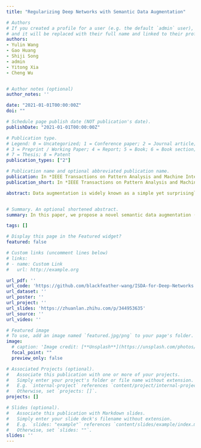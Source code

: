 ```yaml
---
title: "Regularizing Deep Networks with Semantic Data Augmentation"

# Authors
# If you created a profile for a user (e.g. the default `admin` user), write the username (folder name) here 
# and it will be replaced with their full name and linked to their profile.
authors:
- Yulin Wang
- Gao Huang
- Shiji Song
- admin
- Yitong Xia
- Cheng Wu


# Author notes (optional)
author_notes: ''

date: "2021-01-01T00:00:00Z"
doi: ""

# Schedule page publish date (NOT publication's date).
publishDate: "2021-01-01T00:00:00Z"

# Publication type.
# Legend: 0 = Uncategorized; 1 = Conference paper; 2 = Journal article;
# 3 = Preprint / Working Paper; 4 = Report; 5 = Book; 6 = Book section;
# 7 = Thesis; 8 = Patent
publication_types: ["2"]

# Publication name and optional abbreviated publication name.
publication: In *IEEE Transactions on Pattern Analysis and Machine Intelligence (T-PAMI) 2021*
publication_short: In *IEEE Transactions on Pattern Analysis and Machine Intelligence (T-PAMI) 2021*

abstract: Data augmentation is widely known as a simple yet surprisingly effective technique for regularizing deep networks. Conventional data augmentation schemes, e.g., flipping, translation or rotation, are low-level, data-independent and class-agnostic operations, leading to limited diversity for augmented samples. To this end, we propose a novel semantic data augmentation algorithm to complement traditional approaches. The proposed method is inspired by the intriguing property that deep networks are effective in learning linearized features, i.e., certain directions in the deep feature space correspond to meaningful semantic transformations, e.g., changing the background or view angle of an object. Based on this observation, translating training samples along many such directions in the feature space can effectively augment the dataset for more diversity. To implement this idea, we first introduce a sampling based method to obtain semantically meaningful directions efficiently. Then, an upper bound of the expected cross-entropy (CE) loss on the augmented training set is derived by assuming the number of augmented samples goes to infinity, yielding a highly efficient algorithm. In fact, we show that the proposed implicit semantic data augmentation (ISDA) algorithm amounts to minimizing a novel robust CE loss, which adds minimal extra computational cost to a normal training procedure. In addition to supervised learning, ISDA can be applied to semi-supervised learning tasks under the consistency regularization framework, where ISDA amounts to minimizing the upper bound of the expected KL-divergence between the augmented features and the original features. Although being simple, ISDA consistently improves the generalization performance of popular deep models (e.g., ResNets and DenseNets) on a variety of datasets, i.e., CIFAR-10, CIFAR-100, SVHN, ImageNet, and Cityscapes. Code for reproducing our results is available at [https://github.com/blackfeather-wang/ISDA-for-Deep-Networks](https://github.com/blackfeather-wang/ISDA-for-Deep-Networks).


# Summary. An optional shortened abstract.
summary: In this paper, we propose a novel semantic data augmentation (ISDA) algorithm to complement traditional approaches. In fact, we show that the proposed implicit semantic data augmentation (ISDA) algorithm amounts to minimizing a novel robust CE loss, which adds minimal extra computational cost to a normal training procedure.

tags: []

# Display this page in the Featured widget?
featured: false

# Custom links (uncomment lines below)
# links:
# - name: Custom Link
#   url: http://example.org

url_pdf: ''
url_code: 'https://github.com/blackfeather-wang/ISDA-for-Deep-Networks'
url_dataset: ''
url_poster: ''
url_project: ''
url_slides: 'https://zhuanlan.zhihu.com/p/344953635'
url_source: ''
url_video: ''

# Featured image
# To use, add an image named `featured.jpg/png` to your page's folder. 
image:
  # caption: 'Image credit: [**Unsplash**](https://unsplash.com/photos/pLCdAaMFLTE)'
  focal_point: ""
  preview_only: false

# Associated Projects (optional).
#   Associate this publication with one or more of your projects.
#   Simply enter your project's folder or file name without extension.
#   E.g. `internal-project` references `content/project/internal-project/index.md`.
#   Otherwise, set `projects: []`.
projects: []

# Slides (optional).
#   Associate this publication with Markdown slides.
#   Simply enter your slide deck's filename without extension.
#   E.g. `slides: "example"` references `content/slides/example/index.md`.
#   Otherwise, set `slides: ""`.
slides: ''
---
```

<!-- 
{{% callout note %}}
Click the *Cite* button above to demo the feature to enable visitors to import publication metadata into their reference management software.
{{% /callout %}}

{{% callout note %}}
Create your slides in Markdown - click the *Slides* button to check out the example.
{{% /callout %}}

Supplementary notes can be added here, including [code, math, and images](https://wowchemy.com/docs/writing-markdown-latex/). -->
